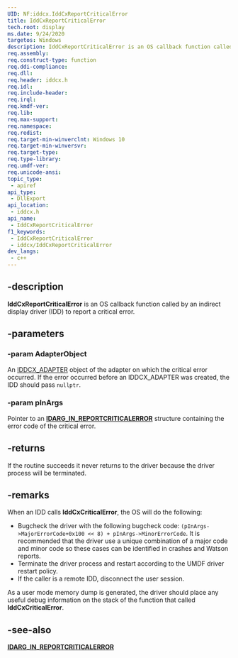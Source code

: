```yaml
---
UID: NF:iddcx.IddCxReportCriticalError
title: IddCxReportCriticalError
tech.root: display
ms.date: 9/24/2020
targetos: Windows
description: IddCxReportCriticalError is an OS callback function called by an indirect display driver (IDD) to report a critical error.
req.assembly: 
req.construct-type: function
req.ddi-compliance: 
req.dll: 
req.header: iddcx.h
req.idl: 
req.include-header: 
req.irql: 
req.kmdf-ver: 
req.lib: 
req.max-support: 
req.namespace: 
req.redist: 
req.target-min-winverclnt: Windows 10
req.target-min-winversvr: 
req.target-type: 
req.type-library: 
req.umdf-ver: 
req.unicode-ansi: 
topic_type:
 - apiref
api_type:
 - DllExport
api_location:
 - iddcx.h
api_name:
 - IddCxReportCriticalError
f1_keywords:
 - IddCxReportCriticalError
 - iddcx/IddCxReportCriticalError
dev_langs:
 - c++
---
```


## -description

**IddCxReportCriticalError** is an OS callback function called by an indirect display driver (IDD) to report a critical error.

## -parameters

### -param AdapterObject

An [IDDCX_ADAPTER](/windows-hardware/drivers/display/iddcx-objects) object of the adapter on which the critical error occurred. If the error occurred before an IDDCX_ADAPTER was created, the IDD should pass ```nullptr```.

### -param pInArgs

Pointer to an [**IDARG_IN_REPORTCRITICALERROR**](ns-iddcx-idarg_in_reportcriticalerror.md) structure containing the error code of the critical error.

## -returns

If the routine succeeds it never returns to the driver because the driver process will be terminated.

## -remarks

When an IDD calls **IddCxCriticalError**, the OS will do the following:

* Bugcheck the driver with the following bugcheck code: ```(pInArgs->MajorErrorCode+0x100 << 8) + pInArgs->MinorErrorCode```. It is recommended that the driver use a unique combination of a major code and minor code so these cases can be identified in crashes and Watson reports.
* Terminate the driver process and restart according to the UMDF driver restart policy.
* If the caller is a remote IDD, disconnect the user session.

As a user mode memory dump is generated, the driver should place any useful debug information on the stack of the function that called **IddCxCriticalError**.

## -see-also

[**IDARG_IN_REPORTCRITICALERROR**](ns-iddcx-idarg_in_reportcriticalerror.md)

